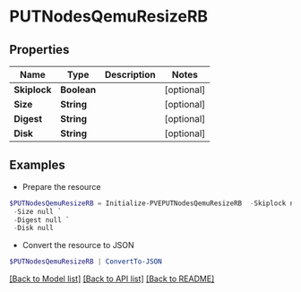 # PUTNodesQemuResizeRB
## Properties

Name | Type | Description | Notes
------------ | ------------- | ------------- | -------------
**Skiplock** | **Boolean** |  | [optional] 
**Size** | **String** |  | [optional] 
**Digest** | **String** |  | [optional] 
**Disk** | **String** |  | [optional] 

## Examples

- Prepare the resource
```powershell
$PUTNodesQemuResizeRB = Initialize-PVEPUTNodesQemuResizeRB  -Skiplock null `
 -Size null `
 -Digest null `
 -Disk null
```

- Convert the resource to JSON
```powershell
$PUTNodesQemuResizeRB | ConvertTo-JSON
```

[[Back to Model list]](../README.md#documentation-for-models) [[Back to API list]](../README.md#documentation-for-api-endpoints) [[Back to README]](../README.md)

